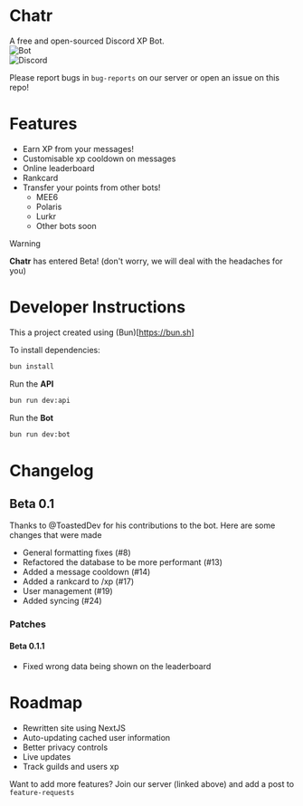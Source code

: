 # Chatr
A free and open-sourced Discord XP Bot.  
![Bot](https://img.shields.io/badge/Invite%20Chatr-5865F2?style=for-the-badge&logo=discord&logoColor=white)  
![Discord](https://img.shields.io/discord/1249813817706283019?style=for-the-badge&logo=discord&logoColor=white&label=Support%20Server&color=%235865F2)

Please report bugs in `bug-reports` on our server or open an issue on this repo!

# Features
- Earn XP from your messages!
- Customisable xp cooldown on messages
- Online leaderboard
- Rankcard
- Transfer your points from other bots!
  - MEE6
  - Polaris
  - Lurkr
  - Other bots soon

> [!WARNING]
> **Chatr** has entered Beta! (don't worry, we will deal with the headaches for you)

# Developer Instructions

This a project created using (Bun)[https://bun.sh]

To install dependencies:

```bash
bun install
```

Run the **API**
```bash
bun run dev:api
```  
Run the **Bot** 
```bash
bun run dev:bot
```

# Changelog
## Beta 0.1
Thanks to @ToastedDev for his contributions to the bot. Here are some changes that were made
* General formatting fixes (#8)
* Refactored the database to be more performant (#13)
* Added a message cooldown (#14)
* Added a rankcard to /xp (#17)
* User management (#19)
* Added syncing (#24)
### Patches
#### Beta 0.1.1
* Fixed wrong data being shown on the leaderboard

# Roadmap
* Rewritten site using NextJS
* Auto-updating cached user information
* Better privacy controls
* Live updates
* Track guilds and users xp


Want to add more features? Join our server (linked above) and add a post to `feature-requests`
